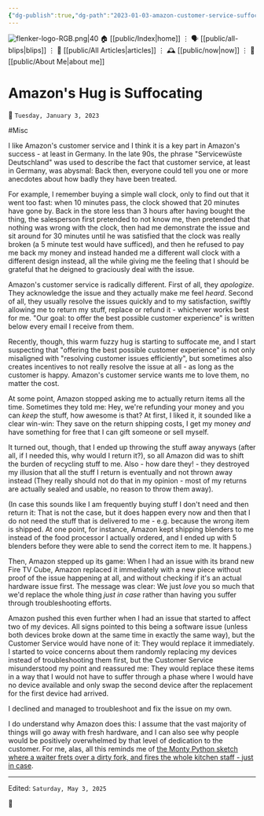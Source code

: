 ```yaml
---
{"dg-publish":true,"dg-path":"2023-01-03-amazon-customer-service-suffocating.md","dg-permalink":"2023/01/03/amazon-customer-service-suffocating/","permalink":"/2023/01/03/amazon-customer-service-suffocating/","title":"Amazon's Hug is Suffocating"}
---
```



<div class="transclusion internal-embed is-loaded"><div class="markdown-embed">




![flenker-logo-RGB.png|40](/img/user/attachments/flenker-logo-RGB.png)
🏠 [[public/Index\|home]]  ⋮ 🗣️ [[public/all-blips\|blips]] ⋮  📝 [[public/All Articles\|articles]]  ⋮ 🕰️ [[public/now\|now]] ⋮ 🪪 [[public/About Me\|about me]]


</div></div>


# Amazon's Hug is Suffocating
<p><span>📆 <code>Tuesday, January 3, 2023</code></span></p>
#Misc

I like Amazon's customer service and I think it is a key part in Amazon's success - at least in Germany.
In the late 90s, the phrase "Servicewüste Deutschland" was used to describe the fact that customer service, at least in Germany, was abysmal: Back then, everyone could tell you one or more anecdotes about how badly they have been treated.

For example, I remember buying a simple wall clock, only to find out that it went too fast: when 10 minutes pass, the clock showed that 20 minutes have gone by. Back in the store less than 3 hours after having bought the thing, the salesperson first pretended to not know me, then pretended that nothing was wrong with the clock, then had me demonstrate the issue and sit around for 30 minutes until he was satisfied that the clock was really broken (a 5 minute test would have sufficed), and then he refused to pay me back my money and instead handed me a different wall clock with a different design instead, all the while giving me the feeling that I should be grateful that he deigned to graciously deal with the issue.

Amazon's customer service is radically different. First of all, they _apologize_. They acknowledge the issue and they actually make me feel _heard_. Second of all, they usually resolve the issues quickly and to my satisfaction, swiftly allowing me to return my stuff, replace or refund it - whichever works best for me. "Our goal: to offer the best possible customer experience" is written below every email I receive from them.

Recently, though, this warm fuzzy hug is starting to suffocate me, and I start suspecting that "offering the best possible customer experience" is not only misaligned with "resolving customer issues efficiently", but sometimes also creates incentives to not really resolve the issue at all - as long as the customer is happy. Amazon's customer service wants me to love them, no matter the cost.

At some point, Amazon stopped asking me to actually return items all the time. Sometimes they told me: Hey, we're refunding your money and you can _keep_ the stuff, how awesome is that? At first, I liked it, it sounded like a clear win-win: They save on the return shipping costs, I get my money _and_ have something for free that I can gift someone or sell myself.

It turned out, though, that I ended up throwing the stuff away anyways (after all, if I needed this, why would I return it?), so all Amazon did was to  shift the burden of recycling stuff to me. Also - how dare they! - they destroyed my illusion that all the stuff I return is eventually and not thrown away instead (They really should not do that in my opinion - most of my returns are actually sealed and usable, no reason to throw them away).

(In case this sounds like I am frequently buying stuff I don't need and then return it: That is not the case, but it does happen every now and then that I do not need the stuff that is delivered to me - e.g. because the wrong item is shipped. At one point, for instance, Amazon kept shipping blenders to me instead of the food processor I actually ordered, and I ended up with 5 blenders before they were able to send the correct item to me. It happens.)

Then, Amazon stepped up its game: When I had an issue with its brand new Fire TV Cube, Amazon replaced it immediately with a new piece without proof of the issue happening at all, and without checking if it's an actual hardware issue first. The message was clear: We just _love_ you so much that we'd replace the whole thing _just in case_ rather than having you suffer through troubleshooting efforts.

Amazon pushed this even further when I had an issue that started to affect two of my devices. All signs pointed to this being a software issue (unless both devices broke down at the same time in exactly the same way), but the Customer Service would have none of it: They would replace it immediately. I started to voice concerns about them randomly replacing my devices instead of troubleshooting them first, but the Customer Service misunderstood my point and reassured me: They would replace these items in a way that I would not have to suffer through a phase where I would have no device available and only swap the second device after the replacement for the first device had arrived.

I declined and managed to troubleshoot and fix the issue on my own.

I do understand why Amazon does this: I assume that the vast majority of things will go away with fresh hardware, and I can also see why people would be positively overwhelmed by that level of dedication to the customer. For me, alas, all this reminds me of [the Monty Python sketch where a waiter frets over a dirty fork, and fires the whole kitchen staff - just in case](https://www.youtube.com/watch?v=oCLtaK7KLEM).


- - -
<p><span>Edited: <code>Saturday, May 3, 2025</code></span></p>

👾
